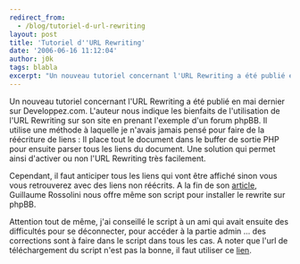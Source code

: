 ```yaml
---
redirect_from:
  - /blog/tutoriel-d-url-rewriting
layout: post
title: 'Tutoriel d''URL Rewriting'
date: '2006-06-16 11:12:04'
author: j0k
tags: blabla
excerpt: "Un nouveau tutoriel concernant l'URL Rewriting a été publié en mai dernier sur Developpez.com.     \nL'auteur nous indique les bienfaits de l'utilisation de l'URL Rewriting sur son site en prenant l'exemple d'un forum phpBB. Il utilise une méthode à laquelle je n'avais jamais pensé pour faire de la réécriture de liens : Il place tout le document dans le buffer de      …"
---
```


Un nouveau tutoriel concernant l'URL Rewriting a été publié en mai dernier sur Developpez.com.
L'auteur nous indique les bienfaits de l'utilisation de l'URL Rewriting sur son site en prenant l'exemple d'un forum phpBB. Il utilise une méthode à laquelle je n'avais jamais pensé pour faire de la réécriture de liens : Il place tout le document dans le buffer de sortie PHP pour ensuite parser tous les liens du document. Une solution qui permet ainsi d'activer ou non l'URL Rewriting très facilement.

Cependant, il faut anticiper tous les liens qui vont être affiché sinon vous vous retrouverez avec des liens non réécrits.   A la fin de son [article](http://g-rossolini.developpez.com/tutoriels/seo/url-rewriting/), Guillaume Rossolini nous offre même son script pour installer le rewrite sur phpBB.

Attention tout de même, j'ai conseillé le script à un ami qui avait ensuite des difficultés pour se déconnecter, pour accéder à la partie admin ... des corrections sont à faire dans le script dans tous les cas.   A noter que l'url de téléchargement du script n'est pas la bonne, il faut utiliser ce [lien](http://g-rossolini.developpez.com/tutoriels/seo/url-rewriting/fichiers/).
